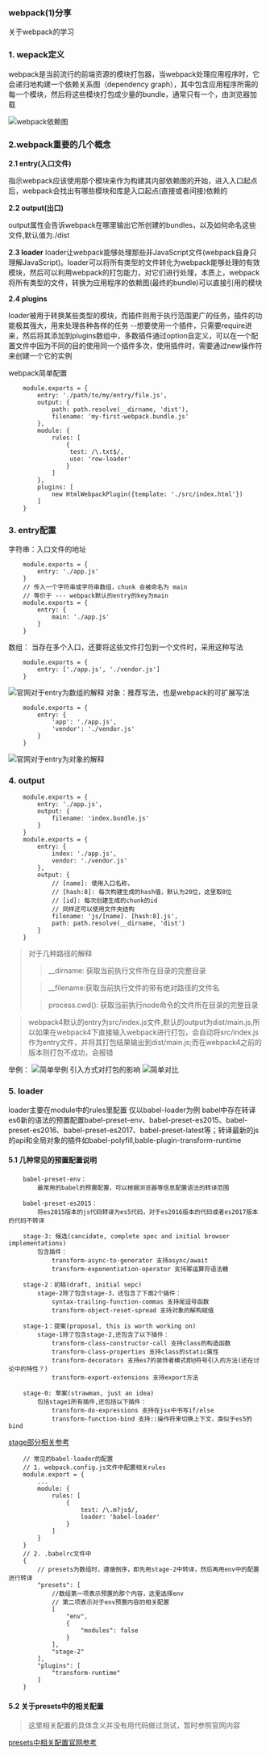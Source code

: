 ### webpack(1)分享
关于webpack的学习
### 1. wepack定义
webpack是当前流行的前端资源的模块打包器，当webpack处理应用程序时，它会递归地构建一个依赖关系图（dependency graph），其中包含应用程序所需的每一个模块，然后将这些模块打包成少量的bundle，通常只有一个，由浏览器加载

![webpack依赖图](https://user-gold-cdn.xitu.io/2018/10/24/166a37e046ea1718?w=1000&h=393&f=webp&s=9810 "webpack依赖图")
### 2.webpack重要的几个概念
**2.1 entry(入口文件)**

指示webpack应该使用那个模块来作为构建其内部依赖图的开始，进入入口起点后，webpack会找出有哪些模块和库是入口起点(直接或者间接)依赖的
    
**2.2 output(出口)**

output属性会告诉webpack在哪里输出它所创建的bundles，以及如何命名这些文件,默认值为./dist

**2.3 loader**
loader让webpack能够处理那些非JavaScript文件(webpack自身只理解JavaScript)。loader可以将所有类型的文件转化为webpack能够处理的有效模块，然后可以利用webpack的打包能力，对它们进行处理，本质上，webpack将所有类型的文件，转换为应用程序的依赖图(最终的bundle)可以直接引用的模块

**2.4 plugins**

loader被用于转换某些类型的模块，而插件则用于执行范围更广的任务，插件的功能极其强大，用来处理各种各样的任务
--想要使用一个插件，只需要require进来，然后将其添加到plugins数组中，多数插件通过option自定义，可以在一个配置文件中因为不同的目的使用同一个插件多次，使用插件时，需要通过new操作符来创建一个它的实例
        
webpack简单配置
```
    module.exports = {
        entry: './path/to/my/entry/file.js',
        output: {
            path: path.resolve(__dirname, 'dist'),
            filename: 'my-first-webpack.bundle.js'
        },
        module: {
            rules: [
                {
                 test: /\.txt$/,
                 use: 'row-loader'
                }
            ]
        },
        plugins: [
            new HtmlWebpackPlugin({template: './src/index.html'})
        ]
    }
```
### 3. entry配置
字符串：入口文件的地址
```
    module.exports = {
        entry: './app.js'
    }
    // 传入一个字符串或字符串数组，chunk 会被命名为 main
    // 等价于 --- webpack默认的entry的key为main
    module.exports = {
        entry: {
            main: './app.js'
        }
    }
```
数组： 当存在多个入口，还要将这些文件打包到一个文件时，采用这种写法
```
    module.exports = {
        entry: ['./app.js', './vendor.js']
    }
```

![官网对于entry为数组的解释](https://user-gold-cdn.xitu.io/2018/10/29/166be87357cf729d?w=1410&h=220&f=png&s=81916 "官网对于entry为数组的解释")
对象：推荐写法，也是webpack的可扩展写法
```
    module.exports = {
        entry: {
            'app': './app.js',
            'vendor': './vendor.js'
        }
    }
```
![官网对于entry为对象的解释](https://user-gold-cdn.xitu.io/2018/10/29/166be8ed5219b16a?w=1426&h=218&f=png&s=77397 "官网对于entry为对象的解释")
### 4. output

```
    module.exports = {
        entry: './app.js',
        output: {
            filename: 'index.bundle.js'
        }
    }
    module.exports = {
        entry: {
            index: './app.js',
            vendor: './vendor.js'
        },
        output: {
            // [name]: 使用入口名称，
            // [hash:8]: 每次构建生成的hash值，默认为20位，这里取8位
            // [id]: 每次创建生成的chunk的id
            // 同样还可以使用文件夹结构
            filename: 'js/[name]. [hash:8].js',
            path: path.resolve(__dirname, 'dist')
        }
    }
```
>对于几种路径的解释
>>__dirname: 获取当前执行文件所在目录的完整目录
>
>>__filename:获取当前执行文件的带有绝对路径的文件名
>
>>process.cwd(): 获取当前执行node命令的文件所在目录的完整目录

>webpack4默认的entry为src/index.js文件,默认的output为dist/main.js,所以如果在webpack4下直接输入webpack进行打包，会自动将src/index.js作为entry文件，并将其打包结果输出到dist/main.js;而在webpack4之前的版本则打包不成功，会报错

举例： 
![简单举例](https://user-gold-cdn.xitu.io/2018/10/29/166be94ae1a70d22?w=1284&h=712&f=png&s=191754)
引入方式对打包的影响
![简单对比](https://user-gold-cdn.xitu.io/2018/10/29/166be963d78d17c7?w=1244&h=740&f=png&s=203303)
### 5. loader
loader主要在module中的rules里配置
仅以babel-loader为例
babel中存在转译es6新的语法的预置配置babel-preset-env、babel-preset-es2015、babel-preset-es2016、babel-preset-es2017、babel-preset-latest等；转译最新的js的api和全局对象的插件如babel-polyfill,bable-plugin-transform-runtime
#### 5.1 几种常见的预置配置说明
```
    babel-preset-env：
        最常用的babel的预置配置，可以根据浏览器等信息配置语法的转译范围
        
    babel-preset-es2015：
        将es2015版本的js代码转译为es5代码，对于es2016版本的代码或者es2017版本的代码不转译
        
    stage-3: 候选(cancidate, complete spec and initial browser implementations)
        包含插件：
            transform-async-to-generator 支持async/await
            transform-exponentiation-operator 支持幂运算符语法糖
            
    stage-2：初稿(draft, initial sepc)
        stage-2除了包含stage-3，还包含了下面2个插件：
            syntax-trailing-function-commas 支持尾逗号函数
            transform-object-reset-spread 支持对象的解构赋值
            
    stage-1：提案(proposal, this is worth working on)
        stage-1除了包含stage-2,还包含了以下插件：
            transform-class-constructor-call 支持class的构造函数
            transform-class-properties 支持class的static属性
            transform-decorators 支持es7的装饰者模式即@符号引入的方法(还在讨论中的特性？)
            transform-export-extensions 支持export方法
            
    stage-0: 草案(strawman, just an idea)
        包括stage1所有插件,还包括以下插件：
            transform-do-expressions 支持在jsx中书写if/else
            transform-function-bind 支持::操作符来切换上下文，类似于es5的bind
```
[stage部分相关参考](https://www.aliyun.com/jiaocheng/989794.html)    
```
    // 常见的babel-loader的配置
    // 1. webpack.config.js文件中配置相关rules
    module.export = {
        ...
        module: {
            rules: [
                {
                    test: /\.m?js$/,
                    loader: 'babel-loader'
                }
            ]
        }
    }
    // 2. .babelrc文件中
    {
        // presets为数组时，遵循倒序，即先用stage-2中转译，然后再用env中的配置进行转译
        "presets": [
            //数组第一项表示预置的那个内容，这里选择env
            // 第二项表示对于env预置内容的相关配置
            [
                "env",
                {
                    "modules": false
                }
            ],
            "stage-2"
        ],
        "plugins": [
            "transform-runtime"
        ]
    }
```
#### 5.2 关于presets中的相关配置
>这里相关配置的具体含义并没有用代码做过测试，暂时参照官网内容

[presets中相关配置官网参考](https://www.babeljs.cn/docs/plugins/preset-env#targets)


